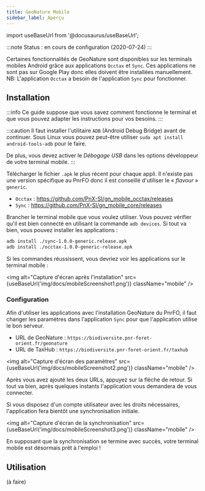 ```yaml
---
title: GeoNature Mobile
sidebar_label: Aperçu
---
```

import useBaseUrl from '@docusaurus/useBaseUrl';

:::note
Status : en cours de configuration (2020-07-24)
:::

Certaines fonctionnalités de GeoNature sont disponibles sur les terminals mobiles Android grâce aux applications `Occtax` et `Sync`. Ces applications ne sont pas sur Google Play donc elles doivent être installées manuellement. NB: L'application `Occtax` a besoin de l'application `Sync` pour fonctionner.

## Installation

:::info
Ce guide suppose que vous savez comment fonctionne le terminal et que vous pouvez adapter les instructions pour vos besoins.
:::

:::caution
Il faut installer l'utilitaire `ADB` (Android Debug Bridge) avant de continuer. Sous Linux vous pouvez peut-être utiliser `sudo apt install android-tools-adb` pour le faire.

De plus, vous devez activer le *Débogage USB* dans les options développeur de votre terminal mobile.
:::

Télécharger le fichier `.apk` le plus récent pour chaque appli. Il n'existe pas une version spécifique au PnrFO donc il est conseillé d'utiliser le « *flavour* » `generic`.

* `Occtax` : <https://github.com/PnX-SI/gn_mobile_occtax/releases>
* `Sync` : <https://github.com/PnX-SI/gn_mobile_core/releases>

Brancher le terminal mobile que vous voulez utiliser. Vous pouvez vérifier qu'il est bien connecté en utilisant la commande  `adb devices`. Si tout va bien, vous pouvez installer les applications :
```bash
adb install ./sync-1.0.0-generic.release.apk
adb install ./occtax-1.0.0-generic-release.apk
```
Si les commandes réussissent, vous devriez voir les applications sur le terminal mobile :

<img alt="Capture d'écran après l'installation" src={useBaseUrl('img/docs/mobileScreenshot1.png')} className="mobile" />

### Configuration

Afin d'utiliser les applications avec l'installation GeoNature du PnrFO, il faut changer les paramètres dans l'application `Sync` pour que l'application utilise le bon serveur.

* URL de GeoNature : `https://biodiversite.pnr-foret-orient.fr/geonature`
* URL de TaxHub : `https://biodiversite.pnr-foret-orient.fr/taxhub`

<img alt="Capture d'écran des paramètres" src={useBaseUrl('img/docs/mobileScreenshot2.png')} className="mobile" />

Après vous avez ajouté les deux URLs, appuyez sur la flèche de retour. Si tout va bien, après quelques instants l'application vous demandera de vous connecter.

Si vous disposez d'un compte utilisateur avec les droits nécessaires, l'application fera bientôt une synchronisation initiale.

<img alt="Capture d'écran de la synchronisation" src={useBaseUrl('img/docs/mobileScreenshot3.png')} className="mobile" />

En supposant que la synchronisation se termine avec succès, votre terminal mobile est désormais prêt à l'emploi !

## Utilisation

(à faire)
